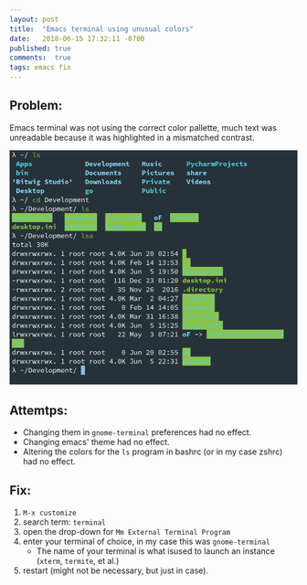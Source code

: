```yaml
---
layout: post
title:  "Emacs terminal using unusual colors"
date:   2018-06-15 17:32:11 -0700
published: true
comments:  true
tags: emacs fix
---
```


## Problem:
Emacs terminal was not using the correct color pallette, much text was unreadable because it was highlighted in a mismatched contrast.

![Weird Colors](/images/emacs-term-wrong-colors.png "Weird Colors")

## Attemtps:
- Changing them in `gnome-terminal` preferences had no effect. 
- Changing emacs' theme had no effect.
- Altering the colors for the `ls` program in bashrc (or in my case zshrc) had no effect.

## Fix:
1. `M-x customize`
2. search term: `terminal`
3. open the drop-down for `Mm External Terminal Program`
4. enter your terminal of choice, in my case this was `gnome-terminal`
   - The name of your terminal is what isused to launch an instance (`xterm`, `termite`, et al.)
5. restart (might not be necessary, but just in case).
